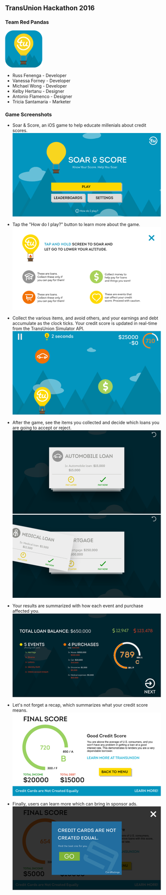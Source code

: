 ## TransUnion Hackathon 2016
### Team Red Pandas

![alt tag](Screenshots/App_Logo.png)

* Russ Fenenga - Developer
* Vanessa Forney - Developer
* Michael Wong - Developer
* Kelby Hertanu - Designer
* Antonio Flamenco - Designer
* Tricia Santamaria - Marketer

### Game Screenshots

* Soar & Score, an iOS game to help educate millenials about credit scores.
![alt tag](Screenshots/IMG_5186.PNG)

* Tap the "How do I play?" button to learn more about the game.
![alt tag](Screenshots/IMG_5196.PNG)

* Collect the various items, and avoid others, and your earnings and debt accumulate as the clock ticks. Your credit score is updated in real-time from the TransUnion Simulator API.
![alt tag](Screenshots/IMG_5198.PNG)

* After the game, see the items you collected and decide which loans you are going to accept or reject.
![alt tag](Screenshots/IMG_5208.PNG)
![alt tag](Screenshots/IMG_5192.PNG)

* Your results are summarized with how each event and purchase affected you.
![alt tag](Screenshots/IMG_5193.PNG)

* Let's not forget a recap, which summarizes what your credit score means.
![alt tag](Screenshots/IMG_5209.PNG)

* Finally, users can learn more which can bring in sponsor ads.
![alt tag](Screenshots/IMG_5194.PNG)
